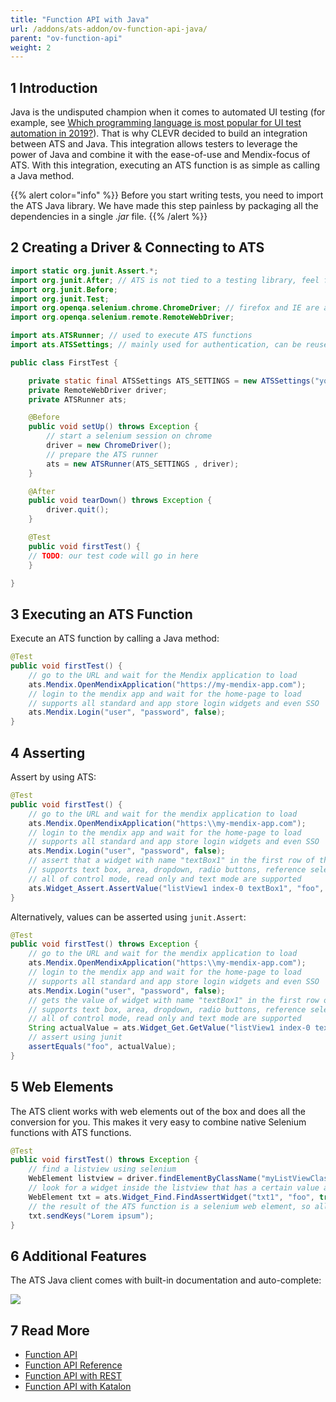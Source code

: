 ```yaml
---
title: "Function API with Java"
url: /addons/ats-addon/ov-function-api-java/
parent: "ov-function-api"
weight: 2
---
```


## 1 Introduction

Java is the undisputed champion when it comes to automated UI testing (for example, see [Which programming language is most popular for UI test automation in 2019?](https://medium.com/@applitools/which-programming-language-is-most-popular-for-ui-test-automation-in-2019-d8787bb6feb6)). That is why CLEVR decided to build an integration between ATS and Java. This integration allows testers to leverage the power of Java and combine it with the ease-of-use and Mendix-focus of ATS. With this integration, executing an ATS function is as simple as calling a Java method.

{{% alert color="info" %}}
Before you start writing tests, you need to import the ATS Java library. We have made this step painless by packaging all the dependencies in a single *.jar* file.
{{% /alert %}}

## 2 Creating a Driver & Connecting to ATS

```java
import static org.junit.Assert.*;
import org.junit.After; // ATS is not tied to a testing library, feel free to choose
import org.junit.Before;
import org.junit.Test;
import org.openqa.selenium.chrome.ChromeDriver; // firefox and IE are also supported
import org.openqa.selenium.remote.RemoteWebDriver; 

import ats.ATSRunner; // used to execute ATS functions
import ats.ATSSettings; // mainly used for authentication, can be reused

public class FirstTest {

    private static final ATSSettings ATS_SETTINGS = new ATSSettings("your-projects-id", "your-projects-function-api-key");
    private RemoteWebDriver driver;
    private ATSRunner ats;

    @Before
    public void setUp() throws Exception {
        // start a selenium session on chrome
        driver = new ChromeDriver(); 
        // prepare the ATS runner
        ats = new ATSRunner(ATS_SETTINGS , driver); 
    }

    @After
    public void tearDown() throws Exception {
        driver.quit();
    }

    @Test
    public void firstTest() {
    // TODO: our test code will go in here
    }

}
```

## 3 Executing an ATS Function

Execute an ATS function by calling a Java method:

```java
@Test
public void firstTest() {
    // go to the URL and wait for the Mendix application to load
    ats.Mendix.OpenMendixApplication("https://my-mendix-app.com");
    // login to the mendix app and wait for the home-page to load
    // supports all standard and app store login widgets and even SSO
    ats.Mendix.Login("user", "password", false);
}
```

## 4 Asserting

Assert by using ATS:

```java
@Test
public void firstTest() {
    // go to the URL and wait for the mendix application to load
    ats.Mendix.OpenMendixApplication("https:\\my-mendix-app.com");
    // login to the mendix app and wait for the home-page to load 
    // supports all standard and app store login widgets and even SSO
    ats.Mendix.Login("user", "password", false);
    // assert that a widget with name "textBox1" in the first row of the list with name "listView1" has value "foo"
    // supports text box, area, dropdown, radio buttons, reference selectors and many other widget 
    // all of control mode, read only and text mode are supported
    ats.Widget_Assert.AssertValue("listView1 index-0 textBox1", "foo", null, false);
}
```

Alternatively, values can be asserted using `junit.Assert`:


```java
@Test
public void firstTest() throws Exception {
    // go to the URL and wait for the mendix application to load
    ats.Mendix.OpenMendixApplication("https:\\my-mendix-app.com");
    // login to the mendix app and wait for the home-page to load 
    // supports all standard and app store login widgets and even SSO
    ats.Mendix.Login("user", "password", false);
    // gets the value of widget with name "textBox1" in the first row of the list with name "listView1"
    // supports text box, area, dropdown, radio buttons, reference selectors and many other widget 
    // all of control mode, read only and text mode are supported
    String actualValue = ats.Widget_Get.GetValue("listView1 index-0 textBox1", null);
    // assert using junit
    assertEquals("foo", actualValue);
}
```

## 5 Web Elements

The ATS client works with web elements out of the box and does all the conversion for you. This makes it very easy to combine native Selenium functions with ATS functions.

```java
@Test
public void firstTest() throws Exception {
    // find a listview using selenium
    WebElement listview = driver.findElementByClassName("myListViewClass");
    // look for a widget inside the listview that has a certain value and a certain class
    WebElement txt = ats.Widget_Find.FindAssertWidget("txt1", "foo", true,listview,".bar");
    // the result of the ATS function is a selenium web element, so all selenium functions are supported
    txt.sendKeys("Lorem ipsum");
}
```

## 6 Additional Features

The ATS Java client comes with built-in documentation and auto-complete:

![](/attachments/addons/ats-addon/ov/ov-function-api/ov-function-api-java/java_autocomplete.gif)

## 7 Read More

* [Function API](/addons/ats-addon/rg-two-function-api/)
* [Function API Reference](/addons/ats-addon/rg-two-function-api-reference/)
* [Function API with REST](/addons/ats-addon/ov-function-api-rest/)
* [Function API with Katalon](/addons/ats-addon/ov-function-api-katalon/)
